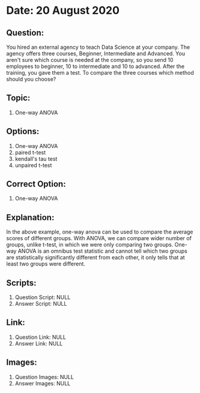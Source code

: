 # Date: 20 August 2020

## Question:
You hired an external agency to teach Data Science at your company. The agency offers three courses, Beginner, Intermediate and Advanced. You aren't sure which course is needed at the company, so you send 10 employees to beginner, 10 to intermediate and 10 to advanced. After the training, you gave them a test. To compare the three courses which method should you choose?

## Topic:
1. One-way ANOVA

## Options:
1. One-way ANOVA
2. paired t-test
3. kendall's tau test
4. unpaired t-test

## Correct Option:
1. One-way ANOVA

## Explanation:
In the above example, one-way anova can be used to compare the average scores of different groups. With ANOVA, we can compare wider number of groups, unlike t-test, in which we were only comparing two groups. One-way ANOVA is an omnibus test statistic and cannot tell which two groups are statistically significantly different from each other, it only tells that at least two groups were different.

## Scripts:
1. Question Script: NULL
2. Answer Script: NULL

## Link:
1. Question Link: NULL
2. Answer Link: NULL

## Images:
1. Question Images: NULL
2. Answer Images: NULL
